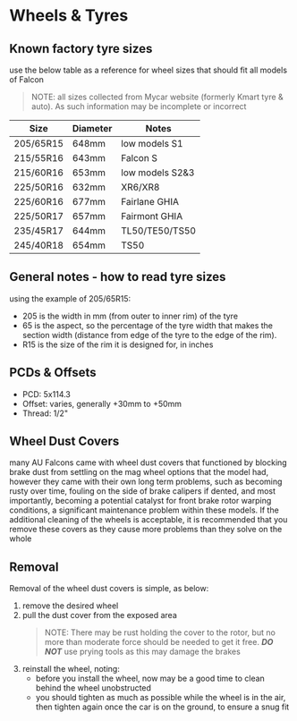 # Wheels & Tyres

## Known factory tyre sizes
use the below table as a reference for wheel sizes that should fit all models of Falcon

> NOTE: all sizes collected from Mycar website (formerly Kmart tyre & auto). As such information may be incomplete or incorrect

| Size | Diameter | Notes |
| --- | --- | --- |
| 205/65R15 | 648mm | low models S1 |
| 215/55R16 | 643mm | Falcon S |
| 215/60R16 | 653mm | low models S2&3 |
| 225/50R16 | 632mm | XR6/XR8 |
| 225/60R16 | 677mm | Fairlane GHIA |
| 225/50R17 | 657mm | Fairmont GHIA |
| 235/45R17 | 644mm | TL50/TE50/TS50 |
| 245/40R18 | 654mm | TS50 |

## General notes - how to read tyre sizes

using the example of 205/65R15:

- 205 is the width in mm (from outer to inner rim) of the tyre
- 65 is the aspect, so the percentage of the tyre width that makes the section width (distance from edge of the tyre to the edge of the rim).
- R15 is the size of the rim it is designed for, in inches

## PCDs & Offsets

- PCD: 5x114.3
- Offset: varies, generally +30mm to +50mm
- Thread: 1/2"

## Wheel Dust Covers

many AU Falcons came with wheel dust covers that functioned by blocking brake dust from settling on the mag wheel options that the model had, however they came with their own long term problems, such as becoming rusty over time, fouling on the side of brake calipers if dented, and most importantly, becoming a potential catalyst for front brake rotor warping conditions, a significant maintenance problem within these models. If the additional cleaning of the wheels is acceptable, it is recommended that you remove these covers as they cause more problems than they solve on the whole

<!--TODO add a photo or 2-->

## Removal
Removal of the wheel dust covers is simple, as below:
1. remove the desired wheel
    <!--TODO add a photo-->
1. pull the dust cover from the exposed area
    > NOTE: There may be rust holding the cover to the rotor, but no more than moderate force should be needed to get it free. ***DO NOT*** use prying tools as this may damage the brakes
    <!--TODO add a photo-->
1. reinstall the wheel, noting:
    - before you install the wheel, now may be a good time to clean behind the wheel unobstructed
    - you should tighten as much as possible while the wheel is in the air, then tighten again once the car is on the ground, to ensure a snug fit